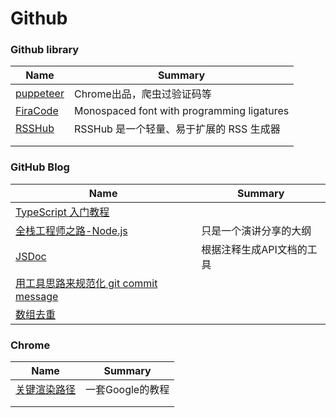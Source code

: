 # Github

### Github library

| Name                                                   | Summary                                    |
| ------------------------------------------------------ | ------------------------------------------ |
| [puppeteer](https://github.com/GoogleChrome/puppeteer) | Chrome出品，爬虫过验证码等                 |
| [FiraCode](https://github.com/tonsky/FiraCode)         | Monospaced font with programming ligatures |
| [RSSHub](https://github.com/DIYgod/RSSHub)             | RSSHub 是一个轻量、易于扩展的 RSS 生成器   |
|                                                        |                                            |
|                                                        |                                            |

### GitHub Blog

| Name                                                         | Summary                   |
| ------------------------------------------------------------ | ------------------------- |
| [TypeScript 入门教程](https://github.com/xcatliu/typescript-tutorial/blob/master/README.md) |                           |
| [全栈工程师之路-Node.js](https://i5ting.github.io/nodejs-fullstack/) | 只是一个演讲分享的大纲    |
| [JSDoc](http://www.css88.com/doc/jsdoc/index.html)           | 根据注释生成API文档的工具 |
| [用工具思路来规范化 git commit message](https://github.com/pigcan/blog/issues/15) |                           |
| [数组去重](https://github.com/mqyqingfeng/Blog/issues/27)    |                           |

### Chrome

| Name                                                         | Summary          |
| ------------------------------------------------------------ | ---------------- |
| [关键渲染路径](https://developers.google.com/web/fundamentals/performance/critical-rendering-path/) | 一套Google的教程 |
|                                                              |                  |
|                                                              |                  |

